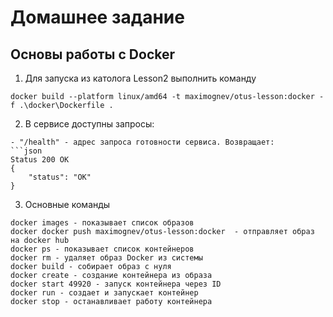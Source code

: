 # Домашнее задание
## Основы работы с Docker

1. Для запуска из католога Lesson2 выполнить команду 
```
docker build --platform linux/amd64 -t maximognev/otus-lesson:docker -f .\docker\Dockerfile .
```

2. В сервисе доступны запросы:
```
- "/health" - адрес запроса готовности сервиса. Возвращает:
```json
Status 200 OK
{
    "status": "OK"
}
```

3. Основные команды
```
docker images - показывает список образов
docker docker push maximognev/otus-lesson:docker  - отправляет образ на docker hub
docker ps - показывает список контейнеров
docker rm - удаляет образ Docker из системы
docker build - собирает образ с нуля
docker create - создание контейнера из образа
docker start 49920 - запуск контейнера через ID 
docker run - создает и запускает контейнер
docker stop - останавливает работу контейнера
```